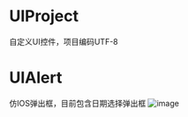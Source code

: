 # UIProject
自定义UI控件，项目编码UTF-8
# UIAlert
仿IOS弹出框，目前包含日期选择弹出框
![image](https://github.com/UIAndroid/UIProject/tree/master/UIAlert/Images/DateDialog.png)
